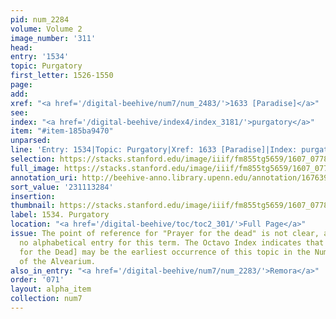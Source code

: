 ```yaml
---
pid: num_2284
volume: Volume 2
image_number: '311'
head:
entry: '1534'
topic: Purgatory
first_letter: 1526-1550
page:
add:
xref: "<a href='/digital-beehive/num7/num_2483/'>1633 [Paradise]</a>"
see:
index: "<a href='/digital-beehive/index4/index_3181/'>purgatory</a>"
item: "#item-185ba9470"
unparsed:
line: 'Entry: 1534|Topic: Purgatory|Xref: 1633 [Paradise]|Index: purgatory|#item-185ba9470'
selection: https://stacks.stanford.edu/image/iiif/fm855tg5659/1607_0778/410,3284,2855,742/full/0/default.jpg
full_image: https://stacks.stanford.edu/image/iiif/fm855tg5659/1607_0778/full/full/0/default.jpg
annotation_uri: http://beehive-anno.library.upenn.edu/annotation/1676396607151
sort_value: '231113284'
insertion:
thumbnail: https://stacks.stanford.edu/image/iiif/fm855tg5659/1607_0778/410,3284,600,180/250,/0/default.jpg
label: 1534. Purgatory
location: "<a href='/digital-beehive/toc/toc2_301/'>Full Page</a>"
issue: The point of reference for "Prayer for the dead" is not clear, as there is
  no alphabetical entry for this term. The Octavo Index indicates that 408 [Prayers
  for the Dead] may be the earliest occurrence of this topic in the Numerical section
  of the Alvearium.
also_in_entry: "<a href='/digital-beehive/num7/num_2283/'>Remora</a>"
order: '071'
layout: alpha_item
collection: num7
---
```

